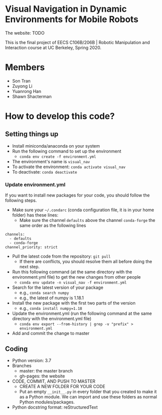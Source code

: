# Visual Navigation in Dynamic Environments for Mobile Robots

The website: TODO

This is the final project of EECS C106B/206B | Robotic Manipulation and
Interaction course at UC Berkeley, Spring 2020.

# Members

- Son Tran
- Zuyong Li
- Yuanrong Han
- Shawn Shacterman

# How to develop this code?

## Setting things up

- Install miniconda/anaconda on your system
- Run the following command to set up the environment
    + `conda env create -f environment.yml`
- The environment's name is `visual_nav`
- To activate the environment: `conda activate visual_nav`
- To deactivate: `conda deactivate`

### Update environment.yml

If you want to install new packages for your code, you should follow the
following steps.

- Make sure your `~/.condarc` (conda configuration file, it is in your
  home folder) has these lines:
    + Make sure the channel `defaults` above the channel `conda-forge`
    the same order as the following lines

```.condarc
channels:
  - defaults
  - conda-forge
channel_priority: strict
```

- Pull the latest code from the repository: `git pull`
    + If there are conflicts, you should resolve them all before doing
    the next step.
- Run this following command (at the same directory with the
  environment.yml file) to get the new changes from other people
    + `conda env update -n visual_nav -f environment.yml`
- Search for the latest version of your package
    + e.g., `conda search numpy`
    + e.g., the latest of numpy is 1.18.1
- Install the new package with the first two parts of the version
    + e.g., `conda install numpy=1.18`
- Update the environment.yml (run the following command at the same
  directory with the environment.yml file)
    + `conda env export --from-history | grep -v "prefix" > environment.yml`
- Add and commit the change to master

## Coding

- Python version: 3.7
- Branches
    + master: the master branch
    + gh-pages: the website
- CODE, COMMIT, AND PUSH TO MASTER
    + CREATE A NEW FOLDER FOR YOUR CODE
    + Put an empty `__init__.py` in every folder that you created to
    make it as a Python module. We can import and use these folders as
    normal Python modules/packages.
- Python docstring format: reStructuredText
